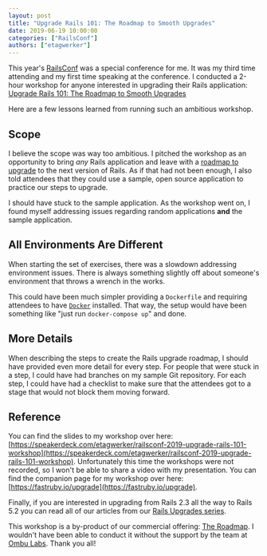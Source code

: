 ```yaml
---
layout: post
title: "Upgrade Rails 101: The Roadmap to Smooth Upgrades"
date: 2019-06-19 10:00:00
categories: ["RailsConf"]
authors: ["etagwerker"]
---
```


This year's [RailsConf](https://railsconf.com) was a special conference for me.
It was my third time attending and my first time speaking at the conference. I
conducted a 2-hour workshop for anyone interested in upgrading their Rails
application: [Upgrade Rails 101: The Roadmap to Smooth Upgrades](https://railsconf.com/program/workshops#session-776)

Here are a few lessons learned from running such an ambitious workshop.

<!--more-->

## Scope

I believe the scope was way too ambitious. I pitched the workshop as an opportunity
to bring *any* Rails application and leave with a [roadmap to upgrade](https://fastruby.io/roadmap)
to the next version of Rails. As if that had not been enough, I also told attendees
that they could use a sample, open source application to practice our steps to
upgrade.

I should have stuck to the sample application. As the workshop went on, I found
myself addressing issues regarding random applications **and** the sample
application.

## All Environments Are Different

When starting the set of exercises, there was a slowdown addressing environment
issues. There is always something slightly off about someone's environment that
throws a wrench in the works.

This could have been much simpler providing a `Dockerfile` and requiring attendees
to have [`Docker`](https://www.docker.com) installed. That way, the setup would
have been something like "just run `docker-compose up`" and done.

## More Details

When describing the steps to create the Rails upgrade roadmap, I should have
provided even more detail for every step. For people that were stuck in a step,
I could have had branches on my sample Git repository. For each step, I could
have had a checklist to make sure that the attendees got to a stage that would
not block them moving forward.

## Reference

You can find the slides to my workshop over here: [https://speakerdeck.com/etagwerker/railsconf-2019-upgrade-rails-101-workshop](https://speakerdeck.com/etagwerker/railsconf-2019-upgrade-rails-101-workshop). Unfortunately this time the workshops were not recorded, so I won't be
able to share a video with my presentation. You can find the companion page for
my workshop over here: [https://fastruby.io/upgrade](https://fastruby.io/upgrade).

Finally, if you are interested in upgrading from Rails 2.3 all the way to Rails 5.2
you can read all of our articles from our [Rails Upgrades series](https://fastruby.io/blog/tags/upgrades).

This workshop is a by-product of our commercial offering: [The Roadmap](https://fastruby.io/roadmap).
I wouldn't have been able to conduct it without the support by the team at
[Ombu Labs](https://www.ombulabs.com). Thank you all! 
